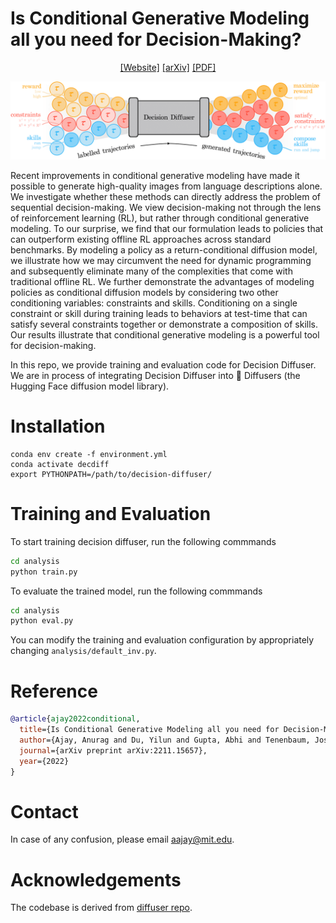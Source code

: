 # Is Conditional Generative Modeling all you need for Decision-Making? 
<div align="center">

[[Website]](https://anuragajay.github.io/decision-diffuser/)
[[arXiv]](https://arxiv.org/abs/2211.15657)
[[PDF]](https://arxiv.org/pdf/2211.15657.pdf)


![](images/teaser.png)
</div>

Recent improvements in conditional generative modeling have made it possible to generate high-quality images from language descriptions alone. We investigate whether these methods can directly address the problem of sequential decision-making. We view decision-making not through the lens of reinforcement learning (RL), but rather through conditional generative modeling. To our surprise, we find that our formulation leads to policies that can outperform existing offline RL approaches across standard benchmarks. By modeling a policy as a return-conditional diffusion model, we illustrate how we may circumvent the need for dynamic programming and subsequently eliminate many of the complexities that come with traditional offline RL. We further demonstrate the advantages of modeling policies as conditional diffusion models by considering two other conditioning variables: constraints and skills. Conditioning on a single constraint or skill during training leads to behaviors at test-time that can satisfy several constraints together or demonstrate a composition of skills. Our results illustrate that conditional generative modeling is a powerful tool for decision-making. 

In this repo, we provide training and evaluation code for Decision Diffuser. We are in process of integrating Decision Diffuser into 🤗 Diffusers (the Hugging Face diffusion model library).

# Installation
```
conda env create -f environment.yml
conda activate decdiff
export PYTHONPATH=/path/to/decision-diffuser/
```

# Training and Evaluation
To start training decision diffuser, run the following commmands

```bash
cd analysis
python train.py
```

To evaluate the trained model, run the following commmands
```bash
cd analysis
python eval.py
```

You can modify the training and evaluation configuration by appropriately changing `analysis/default_inv.py`.

# Reference

```bibtex
@article{ajay2022conditional,
  title={Is Conditional Generative Modeling all you need for Decision-Making?},
  author={Ajay, Anurag and Du, Yilun and Gupta, Abhi and Tenenbaum, Joshua and Jaakkola, Tommi and Agrawal, Pulkit},
  journal={arXiv preprint arXiv:2211.15657},
  year={2022}
}
```
# Contact

In case of any confusion, please email aajay@mit.edu.

# Acknowledgements

The codebase is derived from [diffuser repo](https://github.com/jannerm/diffuser/).